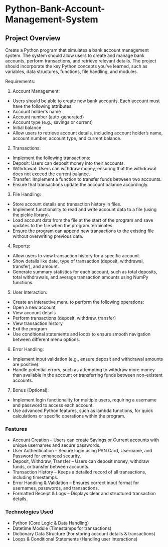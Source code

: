 # Python-Bank-Account-Management-System

## Project Overview
Create a Python program that simulates a bank account management system. The system should allow users to create and manage bank accounts, perform transactions, and retrieve relevant details. The project should incorporate the key Python concepts you’ve learned, such as variables, data structures, functions, file handling, and modules.

Requirements:
1. Account Management:
* Users should be able to create new bank accounts. Each account must have the following attributes:
* Account holder's name
* Account number (auto-generated)
* Account type (e.g., savings or current)
* Initial balance
* Allow users to retrieve account details, including account holder’s name, account number, account type, and current balance.
  
2. Transactions:
* Implement the following transactions:
* Deposit: Users can deposit money into their accounts.
* Withdrawal: Users can withdraw money, ensuring that the withdrawal does not exceed the current balance.
* Transfer: Implement a function to transfer funds between two accounts.
* Ensure that transactions update the account balance accordingly.
  
3. File Handling:
* Store account details and transaction history in files.
* Implement functionality to read and write account data to a file (using the pickle library).
* Load account data from the file at the start of the program and save updates to the file when the program terminates.
* Ensure the program can append new transactions to the existing file without overwriting previous data.
  
4. Reports:
* Allow users to view transaction history for a specific account.
* Show details like date, type of transaction (deposit, withdrawal, transfer), and amount.
* Generate summary statistics for each account, such as total deposits, total withdrawals, and average transaction amounts using NumPy functions.
  
5. User Interaction:
* Create an interactive menu to perform the following operations:
* Open a new account
* View account details
* Perform transactions (deposit, withdraw, transfer)
* View transaction history
* Exit the program
* Use conditional statements and loops to ensure smooth navigation between different menu options.
  
6. Error Handling:
* Implement input validation (e.g., ensure deposit and withdrawal amounts are positive).
* Handle potential errors, such as attempting to withdraw more money than available in the account or transferring funds between non-existent accounts.
  
7. Bonus (Optional):
* Implement login functionality for multiple users, requiring a username and password to access each account.
* Use advanced Python features, such as lambda functions, for quick calculations or specific operations within the program.

### Features
* Account Creation – Users can create Savings or Current accounts with unique usernames and secure passwords.
* User Authentication – Secure login using PAN Card, Username, and Password for enhanced security.
* Deposit, Withdraw, Transfer – Users can deposit money, withdraw funds, or transfer between accounts.
* Transaction History – Keeps a detailed record of all transactions, including timestamps.
* Error Handling & Validation – Ensures correct input format for usernames, passwords, and transactions.
* Formatted Receipt & Logs – Displays clear and structured transaction details.

### Technologies Used
* Python (Core Logic & Data Handling)
* Datetime Module (Timestamps for transactions)
* Dictionary Data Structure (For storing account details & transactions)
* Loops & Conditional Statements (Handling user interactions)

